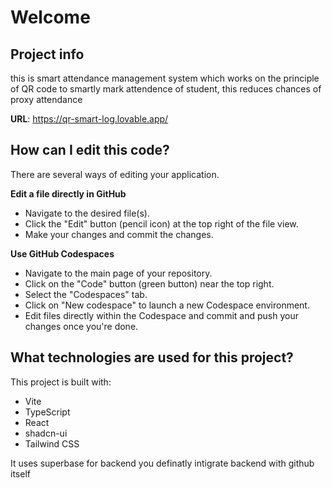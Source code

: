 # Welcome 

## Project info
this is smart attendance management system which works on the principle of QR code to smartly mark attendence of student, this reduces chances of proxy attendance  

**URL**: https://qr-smart-log.lovable.app/

## How can I edit this code?

There are several ways of editing your application.



**Edit a file directly in GitHub**

- Navigate to the desired file(s).
- Click the "Edit" button (pencil icon) at the top right of the file view.
- Make your changes and commit the changes.

**Use GitHub Codespaces**

- Navigate to the main page of your repository.
- Click on the "Code" button (green button) near the top right.
- Select the "Codespaces" tab.
- Click on "New codespace" to launch a new Codespace environment.
- Edit files directly within the Codespace and commit and push your changes once you're done.

## What technologies are used for this project?

This project is built with:

- Vite
- TypeScript
- React
- shadcn-ui
- Tailwind CSS

It uses superbase for backend you definatly intigrate backend with github itself

